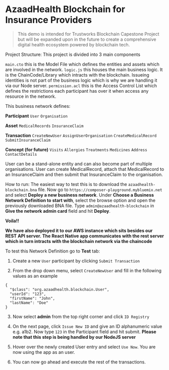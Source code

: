 # AzaadHealth Blockchain for Insurance Providers

> This demo is intended for Trustworks Blockchain Capestone Project but will be expanded upon in the future to create a comprehensive digital health ecosystem powered by blockchain tech.

Project Structure:
This project is divided into 3 main components

`main.cto` this is the Model File which defines the entities and assets which are involved in the network.
`logic.js` this houses the main business logic. It is the ChainCode/Library which intracts with the blockchain. Issueing identities is not part of the business logic which is why we are handling it via our Node server.
`permission.acl` this is the Access Control List which defines the restrictions each participant has over it when access any resource in the network.


This business network defines:

**Participant**
`User`
`Organisation`

**Asset**
`MedicalRecords`
`InsuranceClaim`

**Transaction**
`CreateNewUser`
`AssignUserOrganisation`
`CreateMedicalRecord`
`SubmitInsuranceClaim`

**Concept (for future)**
`Visits`
`Allergies`
`Treatments`
`Medicines`
`Address`
`ContactDetails`

User can be a stand-alone entity and can also become part of multiple organisations. User can create MedicalRecord, attach that MedicalRecord to an InsuranceClaim and then submit that InsuranceClaim to the organisation.


How to run:
The easiest way to test this is to download the `azaadhealth-blockchain.bna` file. Now go to `https://composer-playground.mybluemix.net` and select **Deploy a new business network**.
Under **Choose a Business Network Definition to start with**, select the browse option and open the previously downloaded BNA file. Type `admin@azaadhealth-blockchain` in **Give the network admin card** field and hit **Deploy**. 

**Voila!!**

**We have also deployed it to our AWS instance which sits besides our REST API server. The React Native app communicates with the rest server which in turn intracts with the blockchain network via the chaincode**

To test this Network Definition go to **Test** tab:

1. Create a new `User` participant by clicking `Submit Transaction`

2. From the drop down menu, select `CreateNewUser` and fill in the following values as an example

```
{
  "$class": "org.azaadhealth.blockchain.User",
  "userId": "123",
  "firstName": "John",
  "lastName": "Doe"
}
```

3. Now select **admin** from the top right corner and click `ID Registry`

4. On the next page, click `Issue New ID` and give an ID alphanumeric value e.g. a1b2. Now type `123` in the Participant field and hit submit.
**Please note that this step is being handled by our NodeJS server**

5. Hover over the newly created User entry and select `Use Now`. You are now using the app as an user.

6. You can now go ahead and execute the rest of the transactions.

